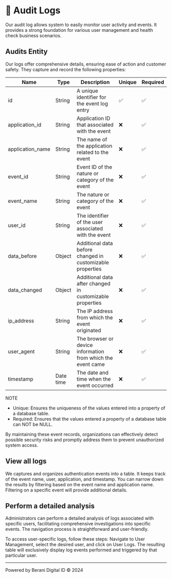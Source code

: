 # 📜 Audit Logs

Our audit log allows system to easily monitor user activity and events. It provides a strong foundation for various user management and health check business scenarios.

## Audits Entity
Our logs offer comprehensive details, ensuring ease of action and customer safety. They capture and record the following properties:

| Name                  | Type                | Description                                        | Unique | Required  |
|-----------------------|---------------------|----------------------------------------------------|--------|-----------|
| id                    | String    | A unique identifier for the event log entry                  |   ✅   |    ✅    |
| application_id        | String    | Application ID that associated with the event                |   ❌   |    ✅    |
| application_name      | String    | The name of the application related to the event             |   ❌   |    ✅    |
| event_id              | String    | Event ID of the nature or category of the event              |   ❌   |    ✅    |
| event_name            | String    | The nature or category of the event                          |   ❌   |    ✅    |
| user_id               | String    | The identifier of the user associated with the event         |   ❌   |    ✅    |
| data_before           | Object    | Additional data before changed in customizable properties    |   ❌   |    ✅    |
| data_changed          | Object    | Additional data after changed in customizable properties     |   ❌   |    ✅    |
| ip_address            | String    | The IP address from which the event originated               |   ❌   |    ✅    |
| user_agent            | String    | The browser or device information from which the event came  |   ❌   |    ✅    |
| timestamp             | Date time | The date and time when the event occurred                    |   ❌   |    ✅    |

NOTE
- Unique: Ensures the uniqueness of the values entered into a property of a database table.
- Required: Ensures that the values entered a property of a database table can NOT be NULL.

By maintaining these event records, organizations can effectively detect possible security risks and promptly address them to prevent unauthorized system access.

## View all logs
We captures and organizes authentication events into a table. It keeps track of the event name, user, application, and timestamp. You can narrow down the results by filtering based on the event name and application name. Filtering on a specific event will provide additional details.

## Perform a detailed analysis
Administrators can perform a detailed analysis of logs associated with specific users, facilitating comprehensive investigations into specific events. The navigation process is straightforward and user-friendly.

To access user-specific logs, follow these steps: Navigate to User Management, select the desired user, and click on User Logs. The resulting table will exclusively display log events performed and triggered by that particular user.

---
Powered by Berani Digital ID © 2024
